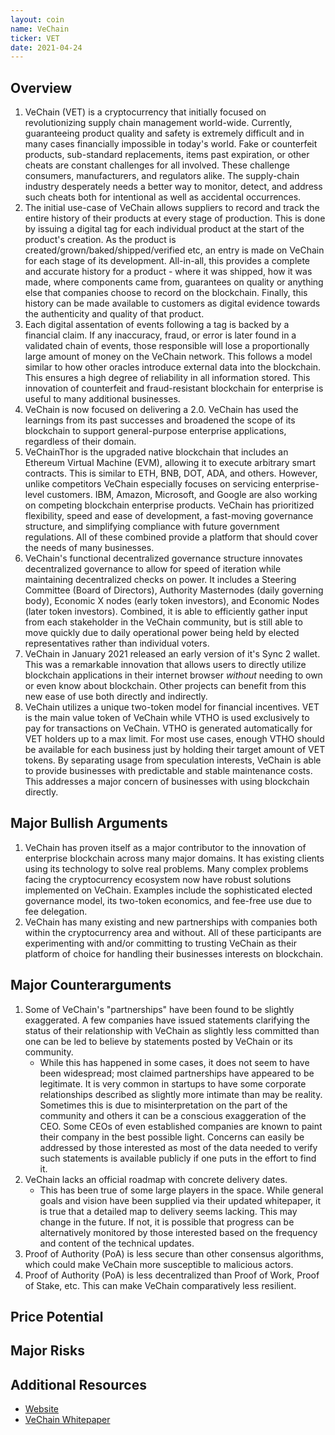 ```yaml
---
layout: coin
name: VeChain
ticker: VET
date: 2021-04-24
---
```


## Overview

1. VeChain (VET) is a cryptocurrency that initially focused on revolutionizing supply chain management world-wide. Currently, guaranteeing product quality and safety is extremely difficult and in many cases financially impossible in today's world. Fake or counterfeit products, sub-standard replacements, items past expiration, or other cheats are constant challenges for all involved. These challenge consumers, manufacturers, and regulators alike. The supply-chain industry desperately needs a better way to monitor, detect, and address such cheats both for intentional as well as accidental occurrences.
1. The initial use-case of VeChain allows suppliers to record and track the entire history of their products at every stage of production. This is done by issuing a digital tag for each individual product at the start of the product's creation. As the product is created/grown/baked/shipped/verified etc, an entry is made on VeChain for each stage of its development. All-in-all, this provides a complete and accurate history for a product - where it was shipped, how it was made, where components came from, guarantees on quality or anything else that companies choose to record on the blockchain. Finally, this history can be made available to customers as digital evidence towards the authenticity and quality of that product.
1. Each digital assentation of events following a tag is backed by a financial claim. If any inaccuracy, fraud, or error is later found in a validated chain of events, those responsible will lose a proportionally large amount of money on the VeChain network. This follows a model similar to how other oracles introduce external data into the blockchain. This ensures a high degree of reliability in all information stored. This innovation of counterfeit and fraud-resistant blockchain for enterprise is useful to many additional businesses.
1. VeChain is now focused on delivering a 2.0. VeChain has used the learnings from its past successes and broadened the scope of its blockchain to support general-purpose enterprise applications, regardless of their domain.
1. VeChainThor is the upgraded native blockchain that includes an Ethereum Virtual Machine (EVM), allowing it to execute arbitrary smart contracts. This is similar to ETH, BNB, DOT, ADA, and others. However, unlike competitors VeChain especially focuses on servicing enterprise-level customers. IBM, Amazon, Microsoft, and Google are also working on competing blockchain enterprise products. VeChain has prioritized flexibility, speed and ease of development, a fast-moving governance structure, and simplifying compliance with future government regulations. All of these combined provide a platform that should cover the needs of many businesses.
1. VeChain's functional decentralized governance structure innovates decentralized governance to allow for speed of iteration while maintaining decentralized checks on power. It includes a Steering Committee (Board of Directors), Authority Masternodes (daily governing body), Economic X nodes (early token investors), and Economic Nodes (later token investors). Combined, it is able to efficiently gather input from each stakeholder in the VeChain community, but is still able to move quickly due to daily operational power being held by elected representatives rather than individual voters.
1. VeChain in January 2021 released an early version of it's Sync 2 wallet. This was a remarkable innovation that allows users to directly utilize blockchain applications in their internet browser _without_ needing to own or even know about blockchain. Other projects can benefit from this new ease of use both directly and indirectly.
1. VeChain utilizes a unique two-token model for financial incentives. VET is the main value token of VeChain while VTHO is used exclusively to pay for transactions on VeChain. VTHO is generated automatically for VET holders up to a max limit. For most use cases, enough VTHO should be available for each business just by holding their target amount of VET tokens. By separating usage from speculation interests, VeChain is able to provide businesses with predictable and stable maintenance costs. This addresses a major concern of businesses with using blockchain directly.

## Major Bullish Arguments

1. VeChain has proven itself as a major contributor to the innovation of enterprise blockchain across many major domains. It has existing clients using its technology to solve real problems. Many complex problems facing the cryptocurrency ecosystem now have robust solutions implemented on VeChain. Examples include the sophisticated elected governance model, its two-token economics, and fee-free use due to fee delegation.
1. VeChain has many existing and new partnerships with companies both within the cryptocurrency area and without. All of these participants are experimenting with and/or committing to trusting VeChain as their platform of choice for handling their businesses interests on blockchain.

## Major Counterarguments

1. Some of VeChain's "partnerships" have been found to be slightly exaggerated. A few companies have issued statements clarifying the status of their relationship with VeChain as slightly less committed than one can be led to believe by statements posted by VeChain or its community.
   - While this has happened in some cases, it does not seem to have been widespread; most claimed partnerships have appeared to be legitimate. It is very common in startups to have some corporate relationships described as slightly more intimate than may be reality. Sometimes this is due to misinterpretation on the part of the community and others it can be a conscious exaggeration of the CEO. Some CEOs of even established companies are known to paint their company in the best possible light. Concerns can easily be addressed by those interested as most of the data needed to verify such statements is available publicly if one puts in the effort to find it.
1. VeChain lacks an official roadmap with concrete delivery dates.
   - This has been true of some large players in the space. While general goals and vision have been supplied via their updated whitepaper, it is true that a detailed map to delivery seems lacking. This may change in the future. If not, it is possible that progress can be alternatively monitored by those interested based on the frequency and content of the technical updates.
1. Proof of Authority (PoA) is less secure than other consensus algorithms, which could make VeChain more susceptible to malicious actors.
1. Proof of Authority (PoA) is less decentralized than Proof of Work, Proof of Stake, etc. This can make VeChain comparatively less resilient.

## Price Potential

## Major Risks

## Additional Resources

- [Website](https://www.vechain.org/)
- [VeChain Whitepaper](https://www.vechain.org/whitepaper/)

